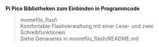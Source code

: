 **Pi Pico Bibliotheken zum Einbinden in Programmcode**

> momefilo_flash\
Komfortable Flashverwaltung mit einer Lese- und zwei Schreibfunktionen\
Siehe Genaueres in momefilo_flash/README.md
